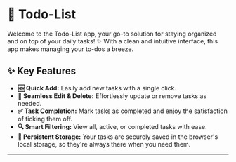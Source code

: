 # 📝 Todo-List

Welcome to the Todo-List app, your go-to solution for staying organized and on top of your daily tasks! ✨ With a clean and intuitive interface, this app makes managing your to-dos a breeze.

## ✨ Key Features

- **🆕 Quick Add:** Easily add new tasks with a single click.
- **🔄 Seamless Edit & Delete:** Effortlessly update or remove tasks as needed.
- **✅ Task Completion:** Mark tasks as completed and enjoy the satisfaction of ticking them off.
- **🔍 Smart Filtering:** View all, active, or completed tasks with ease.
- **💾 Persistent Storage:** Your tasks are securely saved in the browser's local storage, so they're always there when you need them.

---